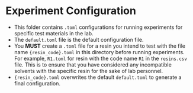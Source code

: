 # Experiment Configuration
- This folder contains `.toml` configurations for running experiments for specific test materials in the lab.
- The `default.toml` file is the default configuration file.
- You **MUST** create a `.toml` file for a resin you intend to test with the file name `{resin_code}.toml` in this directory before running experiments. For example, `R1.toml` for resin with the code name `R1` in the `resins.csv` file. This is to ensure that you have considered any incompatible solvents with the specific resin for the sake of lab personnel.
- `{resin_code}.toml` overwrites the default `default.toml` to generate a final configuration.